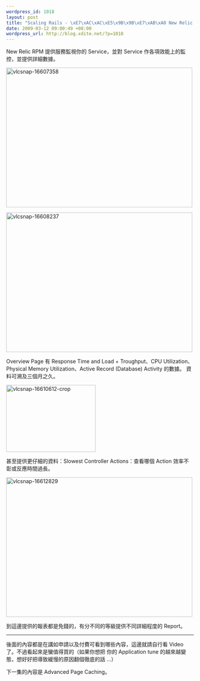 ```yaml
--- 
wordpress_id: 1018
layout: post
title: "Scaling Rails - \xE7\xAC\xAC\xE5\x9B\x9B\xE7\xAB\xA0 New Relic RPM"
date: 2009-03-12 09:00:49 +08:00
wordpress_url: http://blog.xdite.net/?p=1018
---
```

New Relic RPM 提供服務監視你的 Service，並對 Service 作各項效能上的監控，並提供詳細數據。

<a href="http://www.flickr.com/photos/xdite/3335726683/" title="Flickr 上 xdite 的 vlcsnap-16607358"><img src="http://farm4.static.flickr.com/3572/3335726683_7fcf9e1c6c.jpg" width="500" height="375" alt="vlcsnap-16607358" /></a>

<a href="http://www.flickr.com/photos/xdite/3335726761/" title="Flickr 上 xdite 的 vlcsnap-16608237"><img src="http://farm4.static.flickr.com/3330/3335726761_1c37dcbedf.jpg" width="500" height="375" alt="vlcsnap-16608237" /></a>

Overview Page 有 Response Time and Load +  Troughput、CPU Utilization、Physical Memory Utilization、Active Record (Database) Activity 的數據。 資料可溯及三個月之久。

<a href="http://www.flickr.com/photos/xdite/3336566362/" title="Flickr 上 xdite 的 vlcsnap-16610612-crop"><img src="http://farm4.static.flickr.com/3609/3336566362_940d9e5d84_m.jpg" width="240" height="180" alt="vlcsnap-16610612-crop" /></a>

甚至提供更仔細的資料：Slowest Controller Actions：查看哪個 Action 效率不彰或反應時間過長。

<a href="http://www.flickr.com/photos/xdite/3336562344/" title="Flickr 上 xdite 的 vlcsnap-16612829"><img src="http://farm4.static.flickr.com/3658/3336562344_774e3fd1e6.jpg" width="500" height="375" alt="vlcsnap-16612829" /></a>

到這邊提供的報表都是免錢的，有分不同的等級提供不同詳細程度的 Report。

---
後面的內容都是在講如申請以及付費可看到哪些內容，這邊就請自行看 Video 了。不過看起來是蠻值得買的（如果你想把 你的 Application tune 的越來越變態，想好好把導致緩慢的原因翻個徹底的話 ...）

下一集的內容是 Advanced Page Caching。
